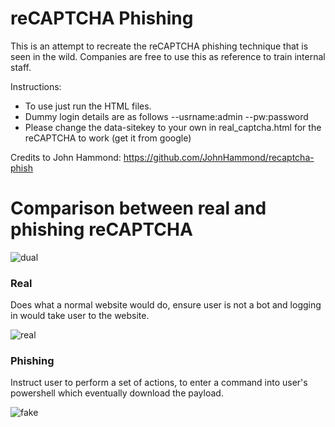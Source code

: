 # reCAPTCHA Phishing 
This is an attempt to recreate the reCAPTCHA phishing technique that is seen in the wild. Companies are free to use this as reference to train internal staff.

Instructions:
- To use just run the HTML files.
- Dummy login details are as follows --usrname:admin --pw:password
- Please change the data-sitekey to your own in real_captcha.html for the reCAPTCHA to work (get it from google)


Credits to John Hammond: https://github.com/JohnHammond/recaptcha-phish

# Comparison between real and phishing reCAPTCHA

![dual](https://github.com/user-attachments/assets/2649571d-154a-4ab0-9ef4-877a27413528)


### Real

Does what a normal website would do, ensure user is not a bot and logging in would take user to the website.


![real](https://github.com/user-attachments/assets/54879472-2275-4f9b-8963-40b7df631c9a)



### Phishing 

Instruct user to perform a set of actions, to enter a command into user's powershell which eventually download the payload.

![fake](https://github.com/user-attachments/assets/26ea082c-523d-42ee-87b4-1373889e9e9e)
